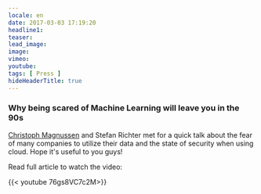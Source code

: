 ```yaml
---
locale: en
date: 2017-03-03 17:19:20
headline1: 
teaser: 
lead_image:
image:
vimeo: 
youtube:
tags: [ Press ]
hideHeaderTitle: true
---
```


### Why being scared of Machine Learning will leave you in the 90s

[Christoph Magnussen](http://christophmagnussen.com/) and Stefan Richter met for a quick talk about the fear of many companies to utilize their data and the state of security when using cloud. Hope it's useful to you guys!

Read full article to watch the video:
<!--more-->
{{< youtube 76gs8VC7c2M>}}



